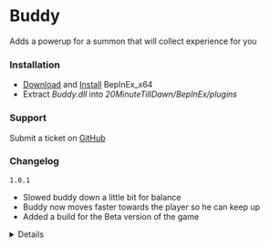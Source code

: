 # Buddy
Adds a powerup for a summon that will collect experience for you

### Installation
- [Download](https://github.com/BepInEx/BepInEx/releases) and [Install](https://docs.bepinex.dev/articles/user_guide/installation/index.html) BepInEx_x64
- Extract _Buddy.dll_ into _20MinuteTillDawn/BepInEx/plugins_

### Support
Submit a ticket on [GitHub](https://github.com/iZastic/20mtd-buddy/issues)

### Changelog
`1.0.1`
- Slowed buddy down a little bit for balance
- Buddy now moves faster towards the player so he can keep up
- Added a build for the Beta version of the game

<details>

`1.0.0`
- Initial upload

</details>